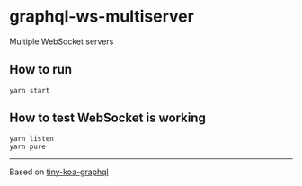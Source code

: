 # graphql-ws-multiserver

Multiple WebSocket servers

## How to run

```
yarn start
```

## How to test WebSocket is working
```
yarn listen
yarn pure
```

---

Based on [tiny-koa-graphql](https://github.com/sibelius/tiny-koa-graphql)
